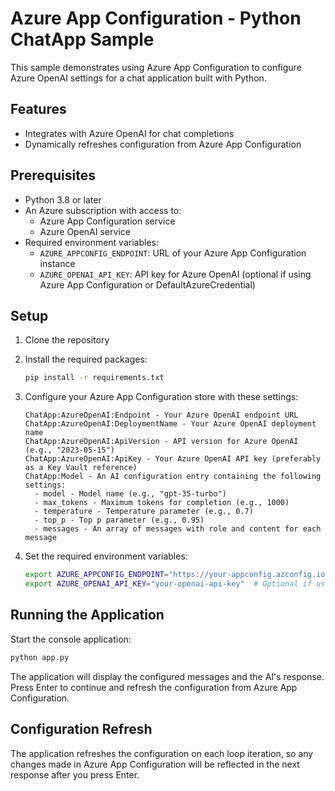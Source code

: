 # Azure App Configuration - Python ChatApp Sample

This sample demonstrates using Azure App Configuration to configure Azure OpenAI settings for a chat application built with Python.

## Features

- Integrates with Azure OpenAI for chat completions
- Dynamically refreshes configuration from Azure App Configuration

## Prerequisites

- Python 3.8 or later
- An Azure subscription with access to:
  - Azure App Configuration service
  - Azure OpenAI service
- Required environment variables:
  - `AZURE_APPCONFIG_ENDPOINT`: URL of your Azure App Configuration instance
  - `AZURE_OPENAI_API_KEY`: API key for Azure OpenAI (optional if using Azure App Configuration or DefaultAzureCredential)

## Setup

1. Clone the repository
2. Install the required packages:
   ```bash
   pip install -r requirements.txt
   ```
3. Configure your Azure App Configuration store with these settings:
   ```
   ChatApp:AzureOpenAI:Endpoint - Your Azure OpenAI endpoint URL
   ChatApp:AzureOpenAI:DeploymentName - Your Azure OpenAI deployment name
   ChatApp:AzureOpenAI:ApiVersion - API version for Azure OpenAI (e.g., "2023-05-15")
   ChatApp:AzureOpenAI:ApiKey - Your Azure OpenAI API key (preferably as a Key Vault reference)
   ChatApp:Model - An AI configuration entry containing the following settings:
     - model - Model name (e.g., "gpt-35-turbo")
     - max_tokens - Maximum tokens for completion (e.g., 1000)
     - temperature - Temperature parameter (e.g., 0.7)
     - top_p - Top p parameter (e.g., 0.95)
     - messages - An array of messages with role and content for each message
   ```

4. Set the required environment variables:
   ```bash
   export AZURE_APPCONFIG_ENDPOINT="https://your-appconfig.azconfig.io"
   export AZURE_OPENAI_API_KEY="your-openai-api-key"  # Optional if using App Configuration or DefaultAzureCredential
   ```

## Running the Application

Start the console application:
```bash
python app.py
```

The application will display the configured messages and the AI's response. Press Enter to continue and refresh the configuration from Azure App Configuration.

## Configuration Refresh

The application refreshes the configuration on each loop iteration, so any changes made in Azure App Configuration will be reflected in the next response after you press Enter.